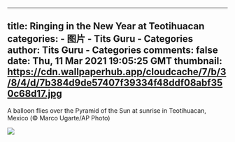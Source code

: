 
---
title: Ringing in the New Year at Teotihuacan
categories: 
    - 图片
    - Tits Guru - Categories
author: Tits Guru - Categories
comments: false
date: Thu, 11 Mar 2021 19:05:25 GMT
thumbnail: https://cdn.wallpaperhub.app/cloudcache/7/b/3/8/4/d/7b384d9de57407f39334f48ddf08abf350c68d17.jpg
---

<div>   
<p>A balloon flies over the Pyramid of the Sun at sunrise in Teotihuacan, Mexico (© Marco Ugarte/AP Photo)</p><img src="https://cdn.wallpaperhub.app/cloudcache/7/b/3/8/4/d/7b384d9de57407f39334f48ddf08abf350c68d17.jpg" referrerpolicy="no-referrer">  
</div>
            